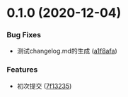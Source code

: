 # 0.1.0 (2020-12-04)


### Bug Fixes

* 测试changelog.md的生成 ([a1f8afa](https://github.com/EEEVO/vue3-ts-base/commit/a1f8afa07f9e439602e4dfa399e30a9548aa560d))


### Features

* 初次提交 ([7f13235](https://github.com/EEEVO/vue3-ts-base/commit/7f13235076d1df8586c98d6c20afe931a9ef47cf))



